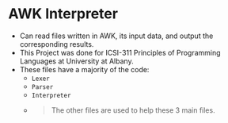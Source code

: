 # AWK Interpreter
- Can read files written in AWK, its input data, and output the corresponding results.
- This Project was done for ICSI-311 Principles of Programming Languages at University at Albany.
- These files have a majority of the code:
  - `Lexer`
  - `Parser`
  - `Interpreter`
  - >The other files are used to help these 3 main files.
